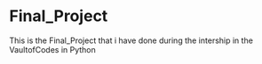 # Final_Project
This is the Final_Project that i have done during the intership in the VaultofCodes in Python
